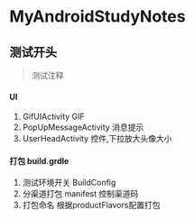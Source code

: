 # MyAndroidStudyNotes


## 测试开头

> 测试注释



#### UI
 1. GifUIActivity GIF
 2. PopUpMessageActivity 消息提示
 3. UserHeadActivity 控件,下拉放大头像大小



#### 打包 build.grdle

 1. 测试环境开关 BuildConfig
 2. 分渠道打包 manifest 控制渠道码
 3. 打包命名 根据productFlavors配置打包